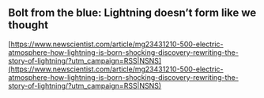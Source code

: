 ## Bolt from the blue: Lightning doesn’t form like we thought
  
  [https://www.newscientist.com/article/mg23431210-500-electric-atmosphere-how-lightning-is-born-shocking-discovery-rewriting-the-story-of-lightning/?utm_campaign=RSS|NSNS](https://www.newscientist.com/article/mg23431210-500-electric-atmosphere-how-lightning-is-born-shocking-discovery-rewriting-the-story-of-lightning/?utm_campaign=RSS|NSNS)